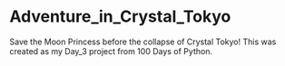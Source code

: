 # Adventure_in_Crystal_Tokyo
Save the Moon Princess before the collapse of Crystal Tokyo!
This was created as my Day_3 project from 100 Days of Python.
